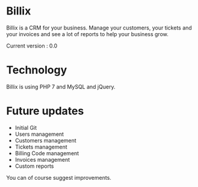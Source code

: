 # Billix
Billix is a CRM for your business. Manage your customers, your tickets and your invoices and see a lot of reports to help your business grow.

Current version : 0.0

# Technology
Billix is using PHP 7 and MySQL and jQuery.

# Future updates
- Initial Git
- Users management
- Customers management
- Tickets management
- Billing Code management
- Invoices management
- Custom reports

You can of course suggest improvements.

